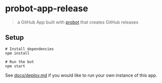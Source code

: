 # probot-app-release

> a GitHub App built with [probot](https://github.com/probot/probot) that creates GitHub releases

## Setup

```
# Install dependencies
npm install

# Run the bot
npm start
```

See [docs/deploy.md](docs/deploy.md) if you would like to run your own instance of this app.
